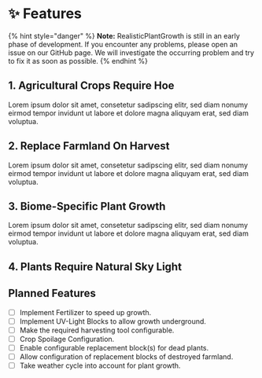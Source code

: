 # ✨ Features

{% hint style="danger" %}
**Note:** RealisticPlantGrowth is still in an early phase of development. If you encounter any problems, please open an issue on our GitHub page. We will investigate the occurring problem and try to fix it as soon as possible.
{% endhint %}

## 1. Agricultural Crops Require Hoe

Lorem ipsum dolor sit amet, consetetur sadipscing elitr, sed diam nonumy eirmod tempor invidunt ut labore et dolore magna aliquyam erat, sed diam voluptua.

## 2. Replace Farmland On Harvest

Lorem ipsum dolor sit amet, consetetur sadipscing elitr, sed diam nonumy eirmod tempor invidunt ut labore et dolore magna aliquyam erat, sed diam voluptua.

## 3. Biome-Specific Plant Growth

Lorem ipsum dolor sit amet, consetetur sadipscing elitr, sed diam nonumy eirmod tempor invidunt ut labore et dolore magna aliquyam erat, sed diam voluptua.

## 4. Plants Require Natural Sky Light

## Planned Features

* [ ] Implement Fertilizer to speed up growth.
* [ ] Implement UV-Light Blocks to allow growth underground.
* [ ] Make the required harvesting tool configurable.
* [ ] Crop Spoilage Configuration.
* [ ] Enable configurable replacement block(s) for dead plants.
* [ ] Allow configuration of replacement blocks of destroyed farmland.
* [ ] Take weather cycle into account for plant growth.
